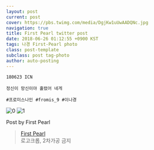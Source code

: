 ```yaml
---
layout: post
current: post
cover: https://pbs.twimg.com/media/DgjKw1uUwAADQNc.jpg
navigation: true
title: First Pearl twitter post
date: 2018-06-26 01:12:55 +0900 KST
tags: 나경 First-Pearl photo
class: post-template
subclass: post tag-photo
author: auto-posting
---
```


```  
180623 ICN  
  
정신이 망신이야 홀렸어 네게  
  
#프로미스나인 #fromis_9 #이나경  

```

![0](https://pbs.twimg.com/media/DgjKv3MUEAADs3r.jpg)
![1](https://pbs.twimg.com/media/DgjKw1uUwAADQNc.jpg)


Post by First Pearl

> [First Pearl](https://twitter.com/fromis_ng)  
  로고크롭, 2차가공 금지